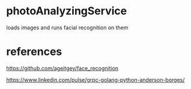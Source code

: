 # photoAnalyzingService

loads images and runs facial recognition on them


# references

https://github.com/ageitgey/face_recognition

https://www.linkedin.com/pulse/grpc-golang-python-anderson-borges/
